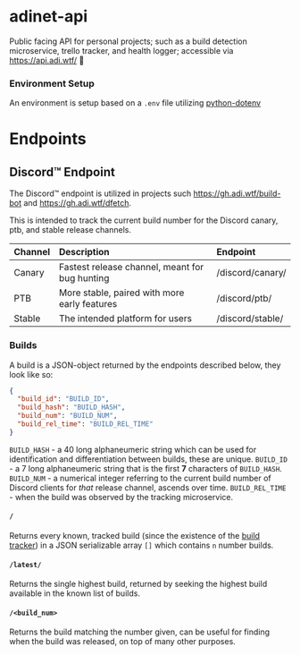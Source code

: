 # adinet-api
Public facing API for personal projects; such as a build detection microservice, trello tracker, and health logger; accessible via https://api.adi.wtf/ 🎊

### Environment Setup
An environment is setup based on a ``.env`` file utilizing [python-dotenv](https://github.com/theskumar/python-dotenv)

# Endpoints

## Discord™ Endpoint
The Discord™ endpoint is utilized in projects such https://gh.adi.wtf/build-bot and https://gh.adi.wtf/dfetch.

This is intended to track the current build number for the Discord canary, ptb, and stable release channels.

| **Channel**   | **Description**                                | **Endpoint**     |
| ------------- |:-----------------------------------------------|:-----------------|
| Canary        | Fastest release channel, meant for bug hunting | /discord/canary/ |
| PTB           | More stable, paired with more early features   | /discord/ptb/    |
| Stable        | The intended platform for users                | /discord/stable/ |


### Builds
A build is a JSON-object returned by the endpoints described below, they look like so:
```json
{
  "build_id": "BUILD_ID",
  "build_hash": "BUILD_HASH",
  "build_num": "BUILD_NUM",
  "build_rel_time": "BUILD_REL_TIME"
}
```

``BUILD_HASH`` - a 40 long alphaneumeric string which can be used for identification and differentiation between builds, these are unique.
``BUILD_ID`` - a 7 long alphaneumeric string that is the first **7** characters of ``BUILD_HASH``.
``BUILD_NUM`` - a numerical integer referring to the current build number of Discord clients for *that* release channel, ascends over time.
``BUILD_REL_TIME`` - when the build was observed by the tracking microservice.

#### ``/``
Returns every known, tracked build (since the existence of the [build tracker](https://gh.adi.wtf/dfetch)) in a JSON serializable array ``[]`` which contains ``n`` number builds.

#### ``/latest/``
Returns the single highest build, returned by seeking the highest build available in the known list of builds.

#### ``/<build_num>``
Returns the build matching the number given, can be useful for finding when the build was released, on top of many other purposes.
